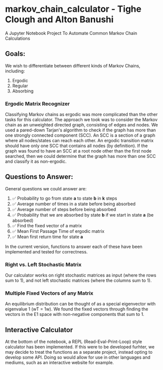 # markov_chain_calculator - Tighe Clough and Alton Banushi
A Jupyter Notebook Project To Automate Common Markov Chain Calculations

## Goals:
We wish to differentiate between different kinds of Markov Chains, including:
1. Ergodic
2. Regular
3. Absorbing

### Ergodic Matrix Recognizer
Classifying Markov chains as ergodic was more complicated than the other tasks for this calculator. 
The approach we took was to consider the Markov chain as an unweighted directed graph, consisting of edges and nodes. 
We used a pared-down Tarjan's algorithm to check if the graph has more than one strongly connected component (SCC). 
An SCC is a section of a graph where all nodes/states can reach each other. An ergodic transition matrix should have only one SCC that contains all nodes (by definition).
If the graph was found to have an SCC at a root node other than the first node searched, then we could determine that the graph
has more than one SCC and classify it as non-ergodic. 

## Questions to Answer:
General questions we could answer are:
1. ✅ Probability to go from state **a** to state **b** in **k** steps
2. ✅ Average number of times in a state before being absorbed
3. ✅ Average number of steps before being absorbed
4. ✅ Probability that we are absorbed by state **b** if we start in state **a** (be absorbed)
5. ✅ Find the fixed vector of a matrix
6. ✅ Mean First Passage Time of ergodic matrix
7. ✅ Mean first return time for state **a**

In the current version, functions to answer each of these have been implemented and tested for correctness.

### Right vs. Left Stochastic Matrix
Our calculator works on right stochastic matrices as input (where the rows sum to 1), 
and not left stochastic matrices (where the columns sum to 1).

### Multiple Fixed Vectors of any Matrix
An equilibrium distribution can be thought of as a special eigenvector with eigenvalue 1 (wT = 1w).
We found the fixed vectors through finding the vectors in the E1 space with non-negative components that sum to 1.

## Interactive Calculator
At the bottom of the notebook, a REPL (Read-Eval-Print-Loop) style calculator has 
been implemented. If this were to be developed furhter, we may decide to treat the 
functions as a separate project, instead opting to develop some API. Doing so would
allow  for use in other languages and mediums, such as an interactive website for
example.

